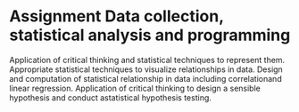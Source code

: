 # Assignment Data collection, statistical analysis and programming 

Application of critical thinking and statistical techniques to represent them.
Appropriate statistical techniques to visualize relationships in data.
Design and computation of statistical relationship in data including correlationand linear regression.
Application of critical thinking to design a sensible hypothesis and conduct astatistical hypothesis testing.
